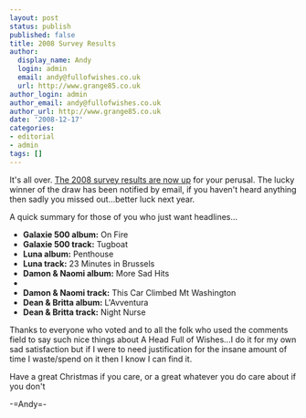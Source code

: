 ```yaml
---
layout: post
status: publish
published: false
title: 2008 Survey Results
author:
  display_name: Andy
  login: admin
  email: andy@fullofwishes.co.uk
  url: http://www.grange85.co.uk
author_login: admin
author_email: andy@fullofwishes.co.uk
author_url: http://www.grange85.co.uk
date: '2008-12-17'
categories:
- editorial
- admin
tags: []
---
```

<p>It's all over. <a href="/database/survey/2008/">The 2008 survey results are now up</a> for your perusal. The lucky winner of the draw has been notified by email, if you haven't heard anything then sadly you missed out...better luck next year.</p>
<p>A quick summary for those of you who just want headlines...</p>
<ul>
<li><strong>Galaxie 500 album:</strong> On Fire</li>
<li><strong>Galaxie 500 track:</strong> Tugboat</li>
<li><strong>Luna album:</strong> Penthouse</li>
<li><strong>Luna track:</strong> 23 Minutes in Brussels</li>
<li><strong>Damon & Naomi album:</strong> More Sad Hits
<li>
<li><strong>Damon & Naomi track:</strong> This Car Climbed Mt Washington</li>
<li><strong>Dean & Britta album:</strong> L'Avventura</li>
<li><strong>Dean & Britta track:</strong> Night Nurse</li>
</ul>
<p>Thanks to everyone who voted and to all the folk who used the comments field to say such nice things about A Head Full of Wishes...I do it for my own sad satisfaction but if I were to need justification for the insane amount of time I waste/spend on it then I know I can find it.</p>
<p>Have a great Christmas if you care, or a great whatever you do care about if you don't</p>
<p>-=Andy=-</p>
